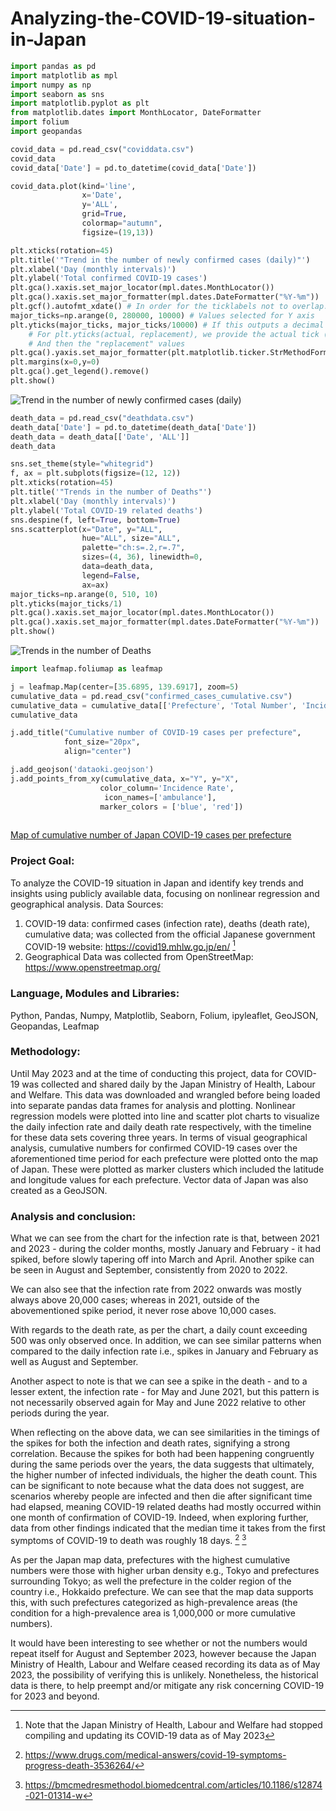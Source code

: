 # Analyzing-the-COVID-19-situation-in-Japan

```python
import pandas as pd
import matplotlib as mpl
import numpy as np
import seaborn as sns
import matplotlib.pyplot as plt
from matplotlib.dates import MonthLocator, DateFormatter
import folium
import geopandas

covid_data = pd.read_csv("coviddata.csv")
covid_data
covid_data['Date'] = pd.to_datetime(covid_data['Date'])

covid_data.plot(kind='line', 
                x='Date', 
                y='ALL',
                grid=True,
                colormap="autumn",
                figsize=(19,13))

plt.xticks(rotation=45)
plt.title('"Trend in the number of newly confirmed cases (daily)"')
plt.xlabel('Day (monthly intervals)')
plt.ylabel('Total confirmed COVID-19 cases')
plt.gca().xaxis.set_major_locator(mpl.dates.MonthLocator()) 
plt.gca().xaxis.set_major_formatter(mpl.dates.DateFormatter("%Y-%m"))
plt.gcf().autofmt_xdate() # In order for the ticklabels not to overlap. HOWEVER, if there IS an overlap, remove this code
major_ticks=np.arange(0, 280000, 10000) # Values selected for Y axis
plt.yticks(major_ticks, major_ticks/10000) # If this outputs a decimal i.e. 500.0 etc., then remove "major_ticks, " 
    # For plt.yticks(actual, replacement), we provide the actual tick (data) values
    # And then the "replacement" values
plt.gca().yaxis.set_major_formatter(plt.matplotlib.ticker.StrMethodFormatter('{x:,.0f}')) # Add commas to Y axis
plt.margins(x=0,y=0)
plt.gca().get_legend().remove()
plt.show()
```
![Trend in the number of newly confirmed cases (daily)](images/covid_data.png)

```python
death_data = pd.read_csv("deathdata.csv")
death_data['Date'] = pd.to_datetime(death_data['Date'])
death_data = death_data[['Date', 'ALL']]
death_data

sns.set_theme(style="whitegrid")
f, ax = plt.subplots(figsize=(12, 12))
plt.xticks(rotation=45)
plt.title('"Trends in the number of Deaths"')
plt.xlabel('Day (monthly intervals)')
plt.ylabel('Total COVID-19 related deaths')
sns.despine(f, left=True, bottom=True)
sns.scatterplot(x="Date", y="ALL",
                hue="ALL", size="ALL",
                palette="ch:s=.2,r=.7",
                sizes=(4, 36), linewidth=0,
                data=death_data,
                legend=False,
                ax=ax)
major_ticks=np.arange(0, 510, 10)
plt.yticks(major_ticks/1)
plt.gca().xaxis.set_major_locator(mpl.dates.MonthLocator()) 
plt.gca().xaxis.set_major_formatter(mpl.dates.DateFormatter("%Y-%m"))
plt.show()
```
![Trends in the number of Deaths](images/death_data.png)

```python
import leafmap.foliumap as leafmap

j = leafmap.Map(center=[35.6895, 139.6917], zoom=5)
cumulative_data = pd.read_csv("confirmed_cases_cumulative.csv")
cumulative_data = cumulative_data[['Prefecture', 'Total Number', 'Incidence Rate', 'X', 'Y']]
cumulative_data

j.add_title("Cumulative number of COVID-19 cases per prefecture",
            font_size="20px", 
            align="center") 

j.add_geojson('dataoki.geojson')
j.add_points_from_xy(cumulative_data, x="Y", y="X",
                    color_column='Incidence Rate',
                     icon_names=['ambulance'],
                    marker_colors = ['blue', 'red'])
                    
```
[Map of cumulative number of Japan COVID-19 cases per prefecture](https://garygarygg.glitch.me/jmap.html)

### Project Goal:
To analyze the COVID-19 situation in Japan and identify key trends and insights using publicly available data, focusing on nonlinear regression and geographical analysis.
Data Sources:
1.	COVID-19 data: confirmed cases (infection rate), deaths (death rate), cumulative data; was collected from the official Japanese government COVID-19 website: https://covid19.mhlw.go.jp/en/ [^1]
2.	Geographical Data was collected from OpenStreetMap: https://www.openstreetmap.org/

### Language, Modules and Libraries:
Python, Pandas, Numpy, Matplotlib, Seaborn, Folium, ipyleaflet, GeoJSON, Geopandas, Leafmap

### Methodology:
Until May 2023 and at the time of conducting this project, data for COVID-19 was collected and shared daily by the Japan Ministry of Health, Labour and Welfare. This data was downloaded and wrangled before being loaded into separate pandas data frames for analysis and plotting. 
Nonlinear regression models were plotted into line and scatter plot charts to visualize the daily infection rate and daily death rate respectively, with the timeline for these data sets covering three years.
In terms of visual geographical analysis, cumulative numbers for confirmed COVID-19 cases over the aforementioned time period for each prefecture were plotted onto the map of Japan. These were plotted as marker clusters which included the latitude and longitude values for each prefecture. Vector data of Japan was also created as a GeoJSON.

### Analysis and conclusion:
What we can see from the chart for the infection rate is that, between 2021 and 2023 - during the colder months, mostly January and February - it had spiked, before slowly tapering off into March and April. Another spike can be seen in August and September, consistently from 2020 to 2022.

We can also see that the infection rate from 2022 onwards was mostly always above 20,000 cases; whereas in 2021, outside of the abovementioned spike period, it never rose above 10,000 cases.

With regards to the death rate, as per the chart, a daily count exceeding 500 was only observed once. In addition, we can see similar patterns when compared to the daily infection rate i.e., spikes in January and February as well as August and September. 

Another aspect to note is that we can see a spike in the death - and to a lesser extent, the infection rate - for May and June 2021, but this pattern is not necessarily observed again for May and June 2022 relative to other periods during the year.

When reflecting on the above data, we can see similarities in the timings of the spikes for both the infection and death rates, signifying a strong correlation. Because the spikes for both had been happening congruently during the same periods over the years, the data suggests that ultimately, the higher number of infected individuals, the higher the death count. This can be significant to note because what the data does not suggest, are scenarios whereby people are infected and then die after significant time had elapsed, meaning COVID-19 related deaths had mostly occurred within one month of confirmation of COVID-19. Indeed, when exploring further, data from other findings indicated that the median time it takes from the first symptoms of COVID-19 to death was roughly 18 days. [^2] [^3] 

As per the Japan map data, prefectures with the highest cumulative numbers were those with higher urban density e.g., Tokyo and prefectures surrounding Tokyo; as well the prefecture in the colder region of the country i.e., Hokkaido prefecture. We can see that the map data supports this, with such prefectures categorized as high-prevalence areas (the condition for a high-prevalence area is 1,000,000 or more cumulative numbers).

It would have been interesting to see whether or not the numbers would repeat itself for August and September 2023, however because the Japan Ministry of Health, Labour and Welfare ceased recording its data as of May 2023, the possibility of verifying this is unlikely. Nonetheless, the historical data is there, to help preempt and/or mitigate any risk concerning COVID-19 for 2023 and beyond.

[^1]: Note that the Japan Ministry of Health, Labour and Welfare had stopped compiling and updating its COVID-19 data as of May 2023
[^2]: https://www.drugs.com/medical-answers/covid-19-symptoms-progress-death-3536264/
[^3]: https://bmcmedresmethodol.biomedcentral.com/articles/10.1186/s12874-021-01314-w
